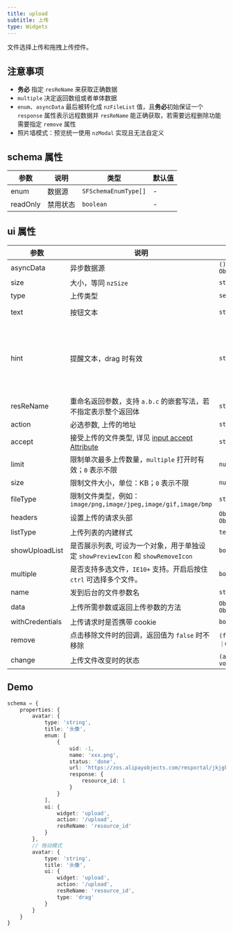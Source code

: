 ```yaml
---
title: upload
subtitle: 上传
type: Widgets
---
```


文件选择上传和拖拽上传控件。

## 注意事项

- **务必** 指定 `resReName` 来获取正确数据
- `multiple` 决定返回数组或者单体数据
- `enum`、`asyncData` 最后被转化成 `nzFileList` 值，且**务必**初始保证一个 `response` 属性表示远程数据并 `resReName` 能正确获取，若需要远程删除功能需要指定 `remove` 属性
- 照片墙模式：预览统一使用 `nzModal` 实现且无法自定义

## schema 属性

参数 | 说明 | 类型 | 默认值
----|------|-----|------
enum | 数据源 | `SFSchemaEnumType[]` | -
readOnly | 禁用状态  | `boolean` | -

## ui 属性

参数 | 说明 | 类型 | 默认值
----|------|-----|------
asyncData | 异步数据源 | `() => Observable<SFSchemaEnumType[]>` | -
size | 大小，等同 `nzSize` | `string` | -
type | 上传类型 | `select,drag` | `select`
text | 按钮文本 | `string` | `点击上传`
hint | 提醒文本，drag 时有效 | `string` | `支持单个或批量，严禁上传公司数据或其他安全文件`
resReName | 重命名返回参数，支持 `a.b.c` 的嵌套写法，若不指定表示整个返回体 | `string` | -
action | 必选参数, 上传的地址 | `string` | -
accept | 接受上传的文件类型, 详见 [input accept Attribute](https://developer.mozilla.org/en-US/docs/Web/HTML/Element/input#attr-accept) | `string` | -
limit | 限制单次最多上传数量，`multiple` 打开时有效；`0` 表示不限  | `number` | `0`
size | 限制文件大小，单位：KB；`0` 表示不限  | `number` | `0`
fileType | 限制文件类型，例如：`image/png,image/jpeg,image/gif,image/bmp` | `string` | -
headers | 设置上传的请求头部 | `Object, (file: UploadFile) => Object` | -
listType | 上传列表的内建样式 | `text,picture,picture-card` | `text`
showUploadList | 是否展示列表, 可设为一个对象，用于单独设定 `showPreviewIcon` 和 `showRemoveIcon` | `boolean` | `true`
multiple | 是否支持多选文件，`IE10+` 支持。开启后按住 `ctrl` 可选择多个文件。 | `boolean` | `false`
name | 发到后台的文件参数名 | `string` | `file`
data | 上传所需参数或返回上传参数的方法 | `Object, (file: UploadFile) => Object` | -
withCredentials | 上传请求时是否携带 cookie | `boolean` | `false`
remove | 点击移除文件时的回调，返回值为 `false` 时不移除 | `(file: UploadFile) => boolean｜Observable` | -
change | 上传文件改变时的状态 | `(args: UploadChangeParam) => void` | -

## Demo

```ts
schema = {
    properties: {
        avatar: {
            type: 'string',
            title: '头像',
            enum: [
                {
                    uid: -1,
                    name: 'xxx.png',
                    status: 'done',
                    url: 'https://zos.alipayobjects.com/rmsportal/jkjgkEfvpUPVyRjUImniVslZfWPnJuuZ.png',
                    response: {
                        resource_id: 1
                    }
                }
            ],
            ui: {
                widget: 'upload',
                action: '/upload',
                resReName: 'resource_id'
            }
        },
        // 拖动模式
        avatar: {
            type: 'string',
            title: '头像',
            ui: {
                widget: 'upload',
                action: '/upload',
                resReName: 'resource_id',
                type: 'drag'
            }
        }
    }
}
```
